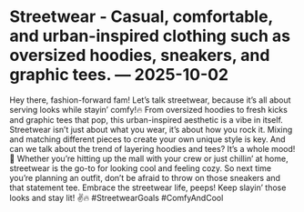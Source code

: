 # Streetwear - Casual, comfortable, and urban-inspired clothing such as oversized hoodies, sneakers, and graphic tees. — 2025-10-02

Hey there, fashion-forward fam! Let’s talk streetwear, because it’s all about serving looks while stayin’ comfy!🔥 From oversized hoodies to fresh kicks and graphic tees that pop, this urban-inspired aesthetic is a vibe in itself. Streetwear isn’t just about what you wear, it’s about how you rock it. Mixing and matching different pieces to create your own unique style is key. And can we talk about the trend of layering hoodies and tees? It’s a whole mood! 💯 Whether you’re hitting up the mall with your crew or just chillin’ at home, streetwear is the go-to for looking cool and feeling cozy. So next time you’re planning an outfit, don’t be afraid to throw on those sneakers and that statement tee. Embrace the streetwear life, peeps! Keep slayin’ those looks and stay lit! ✌️🔥 #StreetwearGoals #ComfyAndCool